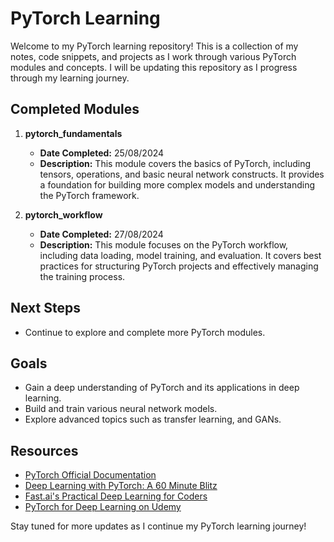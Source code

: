 # PyTorch Learning

Welcome to my PyTorch learning repository! This is a collection of my notes, code snippets, and projects as I work through various PyTorch modules and concepts. I will be updating this repository as I progress through my learning journey.

## Completed Modules

1. **pytorch_fundamentals**
   - **Date Completed:** 25/08/2024
   - **Description:** This module covers the basics of PyTorch, including tensors, operations, and basic neural network constructs. It provides a foundation for building more complex models and understanding the PyTorch framework.

2. **pytorch_workflow**
   - **Date Completed:** 27/08/2024
   - **Description:** This module focuses on the PyTorch workflow, including data loading, model training, and evaluation. It covers best practices for structuring PyTorch projects and effectively managing the training process.

## Next Steps

- Continue to explore and complete more PyTorch modules.

## Goals

- Gain a deep understanding of PyTorch and its applications in deep learning.
- Build and train various neural network models.
- Explore advanced topics such as transfer learning, and GANs.

## Resources

- [PyTorch Official Documentation](https://pytorch.org/docs/)
- [Deep Learning with PyTorch: A 60 Minute Blitz](https://pytorch.org/tutorials/beginner/deep_learning_60min_blitz.html)
- [Fast.ai's Practical Deep Learning for Coders](https://course.fast.ai/)
- [PyTorch for Deep Learning on Udemy](https://www.udemy.com/course/pytorch-for-deep-learning/?couponCode=SKILLS4SALEA)

Stay tuned for more updates as I continue my PyTorch learning journey!

